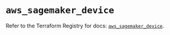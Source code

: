# `aws_sagemaker_device`

Refer to the Terraform Registry for docs: [`aws_sagemaker_device`](https://registry.terraform.io/providers/hashicorp/aws/4.54.0/docs/resources/sagemaker_device).
